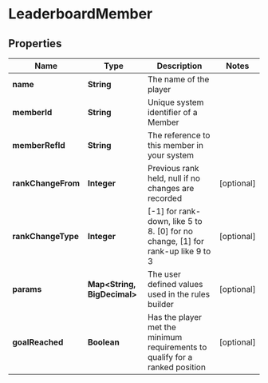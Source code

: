 

# LeaderboardMember


## Properties

Name | Type | Description | Notes
------------ | ------------- | ------------- | -------------
**name** | **String** | The name of the player | 
**memberId** | **String** | Unique system identifier of a Member | 
**memberRefId** | **String** | The reference to this member in your system | 
**rankChangeFrom** | **Integer** | Previous rank held, null if no changes are recorded |  [optional]
**rankChangeType** | **Integer** | [-1] for rank-down, like 5 to 8. [0] for no change, [1] for rank-up like 9 to 3 |  [optional]
**params** | **Map&lt;String, BigDecimal&gt;** | The user defined values used in the rules builder |  [optional]
**goalReached** | **Boolean** | Has the player met the minimum requirements to qualify for a ranked position |  [optional]



